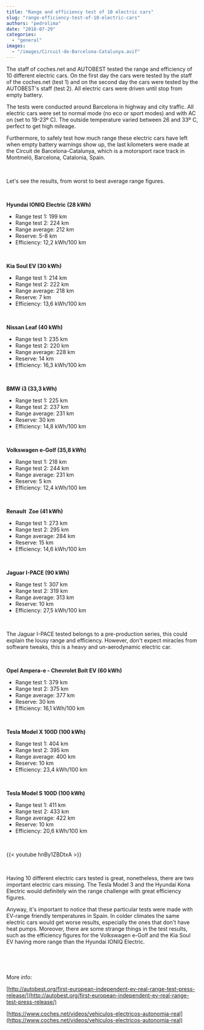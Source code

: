 ```yaml
---
title: "Range and efficiency test of 10 electric cars"
slug: "range-efficiency-test-of-10-electric-cars"
authors: "pedrolima"
date: "2018-07-29"
categories: 
  - "general"
images: 
  - "/images/Circuit-de-Barcelona-Catalunya.avif"
---
```


The staff of coches.net and AUTOBEST tested the range and efficiency of 10 different electric cars. On the first day the cars were tested by the staff of the coches.net (test 1) and on the second day the cars were tested by the AUTOBEST's staff (test 2). All electric cars were driven until stop from empty battery.

The tests were conducted around Barcelona in highway and city traffic. All electric cars were set to normal mode (no eco or sport modes) and with AC on (set to 19-23º C). The outside temperature varied between 26 and 33º C, perfect to get high mileage.

Furthermore, to safely test how much range these electric cars have left when empty battery warnings show up, the last kilometers were made at the Circuit de Barcelona-Catalunya, which is a motorsport race track in Montmeló, Barcelona, Catalonia, Spain.

 

Let's see the results, from worst to best average range figures.

 

**Hyundai IONIQ Electric (28 kWh)**

- Range test 1: 199 km
- Range test 2: 224 km
- Range average: 212 km
- Reserve: 5-8 km
- Efficiency: 12,2 kWh/100 km

 

**Kia Soul EV (30 kWh)**

- Range test 1: 214 km
- Range test 2: 222 km
- Range average: 218 km
- Reserve: 7 km
- Efficiency: 13,6 kWh/100 km

 

**Nissan Leaf (40 kWh)**

- Range test 1: 235 km
- Range test 2: 220 km
- Range average: 228 km
- Reserve: 14 km
- Efficiency: 16,3 kWh/100 km

 

**BMW i3 (33,3 kWh)**

- Range test 1: 225 km
- Range test 2: 237 km
- Range average: 231 km
- Reserve: 30 km
- Efficiency: 14,8 kWh/100 km

 

**Volkswagen e-Golf (35,8 kWh)**

- Range test 1: 218 km
- Range test 2: 244 km
- Range average: 231 km
- Reserve: 5 km
- Efficiency: 12,4 kWh/100 km

 

**Renault  Zoe (41 kWh)**

- Range test 1: 273 km
- Range test 2: 295 km
- Range average: 284 km
- Reserve: 15 km
- Efficiency: 14,6 kWh/100 km

 

**Jaguar I-PACE (90 kWh)**

- Range test 1: 307 km
- Range test 2: 319 km
- Range average: 313 km
- Reserve: 10 km
- Efficiency: 27,5 kWh/100 km

 

The Jaguar I-PACE tested belongs to a pre-production series, this could explain the lousy range and efficiency. However, don't expect miracles from software tweaks, this is a heavy and un-aerodynamic electric car.

 

**Opel Ampera-e - Chevrolet Bolt EV (60 kWh)**

- Range test 1: 379 km
- Range test 2: 375 km
- Range average: 377 km
- Reserve: 30 km
- Efficiency: 16,1 kWh/100 km

 

**Tesla Model X 100D (100 kWh)**

- Range test 1: 404 km
- Range test 2: 395 km
- Range average: 400 km
- Reserve: 10 km
- Efficiency: 23,4 kWh/100 km

 

**Tesla Model S 100D (100 kWh)**

- Range test 1: 411 km
- Range test 2: 433 km
- Range average: 422 km
- Reserve: 10 km
- Efficiency: 20,6 kWh/100 km

 

{{< youtube hnBy1ZBDtxA >}}

 

Having 10 different electric cars tested is great, nonetheless, there are two important electric cars missing. The Tesla Model 3 and the Hyundai Kona Electric would definitely win the range challenge with great efficiency figures.

Anyway, it's important to notice that these particular tests were made with EV-range friendly temperatures in Spain. In colder climates the same electric cars would get worse results, especially the ones that don't have heat pumps. Moreover, there are some strange things in the test results, such as the efficiency figures for the Volkswagen e-Golf and the Kia Soul EV having more range than the Hyundai IONIQ Electric.

 

 

More info:

[http://autobest.org/first-european-independent-ev-real-range-test-press-release/](http://autobest.org/first-european-independent-ev-real-range-test-press-release/)

[https://www.coches.net/videos/vehiculos-electricos-autonomia-real](https://www.coches.net/videos/vehiculos-electricos-autonomia-real)
